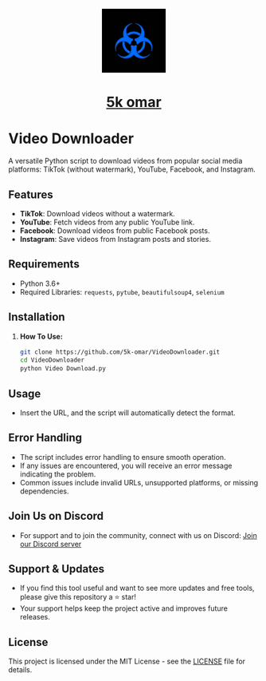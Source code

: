 <p align="center">
  <a href="https://discord.gg/9QrtRxdM8T">
    <picture>
      <source media="(prefers-color-scheme: dark)" srcset="https://raw.githubusercontent.com/5k-omar/maker/main/CatrineLogo.png">
      <img src="https://raw.githubusercontent.com/5k-omar/maker/main/CatrineLogo.png" height="128">
    </picture>
    <h1 align="center">5k omar</h1>
  </a>
</p>

# Video Downloader

A versatile Python script to download videos from popular social media platforms: TikTok (without watermark), YouTube, Facebook, and Instagram.

## Features
- **TikTok**: Download videos without a watermark.
- **YouTube**: Fetch videos from any public YouTube link.
- **Facebook**: Download videos from public Facebook posts.
- **Instagram**: Save videos from Instagram posts and stories.

## Requirements
- Python 3.6+
- Required Libraries: `requests`, `pytube`, `beautifulsoup4`, `selenium`

## Installation
1. **How To Use:**
    ```sh
    git clone https://github.com/5k-omar/VideoDownloader.git
    cd VideoDownloader
    python Video Download.py
    ```

## Usage
- Insert the URL, and the script will automatically detect the format.


## Error Handling
- The script includes error handling to ensure smooth operation.
- If any issues are encountered, you will receive an error message indicating the problem.
- Common issues include invalid URLs, unsupported platforms, or missing dependencies.

## Join Us on Discord
- For support and to join the community, connect with us on Discord: [Join our Discord server
](https://discord.gg/9QrtRxdM8T)

## Support & Updates
- If you find this tool useful and want to see more updates and free tools, please give this repository a ⭐️ star! 
- Your support helps keep the project active and improves future releases.

## License

This project is licensed under the MIT License - see the [LICENSE](LICENSE) file for details.
